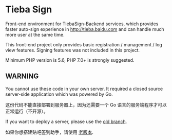 # Tieba Sign
Front-end environment for TiebaSign-Backend services, which provides faster auto-sign experience in http://tieba.baidu.com and can handle much more user at the same time.

This front-end project only provides basic registration / management / log view features.
Signing features was not included in this project.

Minimum PHP version is 5.6, PHP 7.0+ is strongly suggested.

## WARNING
You cannot use these code in your own server.
It required a closed source server-side application which was powered by Go.

这份代码不能直接部署到服务器上，因为还需要一个 Go 语言的服务端程序才可以正常运行（不开源）。

If you want to deploy a server, please use the [old branch](https://github.com/kookxiang/Tieba_Sign/tree/master).

如果你想搭建贴吧签到助手，请使用 [老版本](https://github.com/kookxiang/Tieba_Sign/tree/master).
